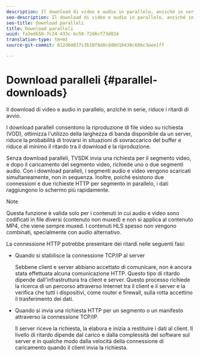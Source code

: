 ```yaml
---
description: Il download di video e audio in parallelo, anziché in serie, riduce i ritardi di avvio.
seo-description: Il download di video e audio in parallelo, anziché in serie, riduce i ritardi di avvio.
seo-title: Download paralleli
title: Download paralleli
uuid: fa3edb50-7c24-433c-bc50-72d6cf73d834
translation-type: tm+mt
source-git-commit: 812d04037c3b18f8d8cdd0d18430c686c3eee1ff

---
```



# Download paralleli {#parallel-downloads}

Il download di video e audio in parallelo, anziché in serie, riduce i ritardi di avvio.

I download paralleli consentono la riproduzione di file video su richiesta (VOD), ottimizza l&#39;utilizzo della larghezza di banda disponibile da un server, riduce la probabilità di trovarsi in situazioni di sovraccarico del buffer e riduce al minimo il ritardo tra il download e la riproduzione.

<!-- 

Removed as part of "no DASH use cases" for 2.5.1, May 31st, 2017 release.
<p>Parallel downloads allows DASH video-on-demand (VOD) files to be played, optimizes the available bandwidth usage from a server, lowers the probability of getting into buffer under-run situations, and minimizes the delay between download and playback. </p>

 -->

Senza download paralleli, TVSDK invia una richiesta per il segmento video, e dopo il caricamento del segmento video, richiede uno o due segmenti audio. Con i download paralleli, i segmenti audio e video vengono scaricati simultaneamente, non in sequenza. Inoltre, poiché esistono due connessioni e due richieste HTTP per segmento in parallelo, i dati raggiungono lo schermo più rapidamente.

>[!NOTE]
>
>Questa funzione è valida solo per i contenuti in cui audio e video sono codificati in file diversi (contenuto non muxed) e non si applica al contenuto MP4, che viene sempre muxed. I contenuti HLS spesso non vengono combinati, specialmente con audio alternativo.

<!-- 

See comment above (DASH use case removed).
<note type="restriction">
  This feature applies only to content where the audio and video are encoded into different files (unmuxed content) and does not apply to MP4 content, which is always muxed. Most DASH content is unmuxed, and HLS content is often unmuxed, especially with alternate audio. 
</note>

 -->

La connessione HTTP potrebbe presentare dei ritardi nelle seguenti fasi:

* Quando si stabilisce la connessione TCP/IP al server

   Sebbene client e server abbiano accettato di comunicare, non è ancora stata effettuata alcuna comunicazione HTTP. Questo tipo di ritardo dipende dall&#39;infrastruttura tra client e server. Questo processo richiede la ricerca di un percorso attraverso Internet tra il client e il server e la verifica che tutti i dispositivi, come router e firewall, sulla rotta accettino il trasferimento dei dati.
* Quando si invia una richiesta HTTP per un segmento o un manifesto attraverso la connessione TCP/IP.

   Il server riceve la richiesta, la elabora e inizia a restituire i dati al client. Il livello di ritardo dipende dal carico e dalla complessità del software sul server e in qualche modo dalla velocità della connessione di caricamento quando il client invia la richiesta.

